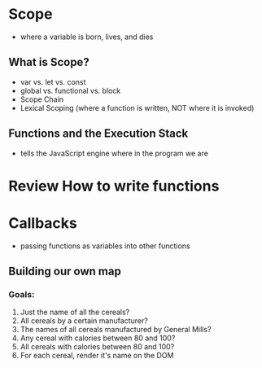 # Scope
- where a variable is born, lives, and dies

## What is Scope?
- var vs. let vs. const
- global vs. functional vs. block
- Scope Chain
- Lexical Scoping (where a function is written, NOT where it is invoked)

## Functions and the Execution Stack
- tells the JavaScript engine where in the program we are

# Review How to write functions

# Callbacks
- passing functions as variables into other functions

## Building our own map


### Goals:
1. Just the name of all the cereals?
2. All cereals by a certain manufacturer?
3. The names of all cereals manufactured by General Mills?
4. Any cereal with calories between 80 and 100?
5. All cereals with calories between 80 and 100?
6. For each cereal, render it's name on the DOM
